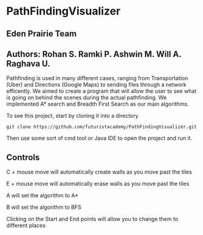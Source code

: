 # PathFindingVisualizer 

## Eden Prairie Team

## Authors: Rohan S. Ramki P. Ashwin M. Will A. Raghava U.

Pathfinding is used in many different cases, ranging from Transportation (Uber) and Directions (Google Maps) to sending files through a network efficently. We aimed to create a program that will allow the user to see what is going on behind the scenes during the actual pathfinding. We implemented A* search and Breadth First Search as our main algorithms. 

To see this project, start by cloning it into a directory

```
git clone https://github.com/futuristacademy/PathFindingVisualizer.git
```
Then use some sort of cmd tool or Java IDE to open the project and run it.

## Controls

C + mouse move will automatically create walls as you move past the tiles

E + mouse move will automatically erase walls as you move past the tiles

A will set the algorithm to A*

B will set the algorithm to BFS

Clicking on the Start and End points will allow you to change them to different places





